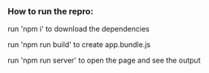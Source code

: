 
### How to run the repro:

run 'npm i' to download the dependencies

run 'npm run build' to create app.bundle.js

run 'npm run server' to open the page and see the output
